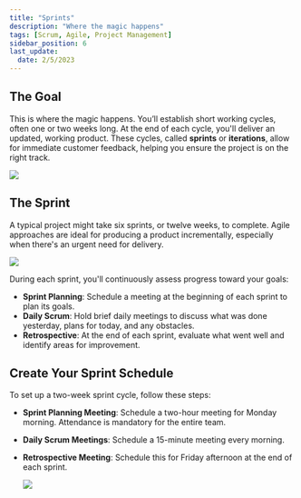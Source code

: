 ```yaml
---
title: "Sprints"
description: "Where the magic happens"
tags: [Scrum, Agile, Project Management]
sidebar_position: 6
last_update:
  date: 2/5/2023
---
```


## The Goal

This is where the magic happens. You’ll establish short working cycles, often one or two weeks long. At the end of each cycle, you'll deliver an updated, working product. These cycles, called **sprints** or **iterations**, allow for immediate customer feedback, helping you ensure the project is on the right track.

![](/img/docs/sprintsimmediatefeedback.png)

## The Sprint

A typical project might take six sprints, or twelve weeks, to complete. Agile approaches are ideal for producing a product incrementally, especially when there's an urgent need for delivery.

![](/img/docs/thesprintcycles.png)

During each sprint, you'll continuously assess progress toward your goals:

- **Sprint Planning**: Schedule a meeting at the beginning of each sprint to plan its goals.
- **Daily Scrum**: Hold brief daily meetings to discuss what was done yesterday, plans for today, and any obstacles.
- **Retrospective**: At the end of each sprint, evaluate what went well and identify areas for improvement.

## Create Your Sprint Schedule

To set up a two-week sprint cycle, follow these steps:

- **Sprint Planning Meeting**: Schedule a two-hour meeting for Monday morning. Attendance is mandatory for the entire team.
- **Daily Scrum Meetings**: Schedule a 15-minute meeting every morning.
- **Retrospective Meeting**: Schedule this for Friday afternoon at the end of each sprint.

    ![](/img/docs/createyoursprintschedule.png)
